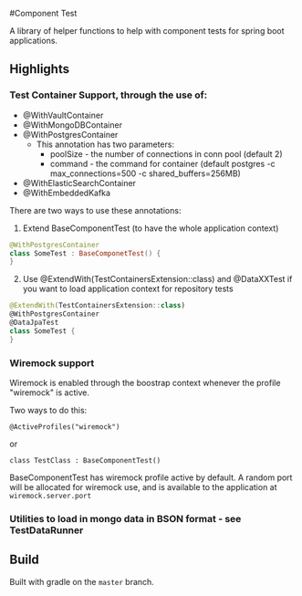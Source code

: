 #Component Test

A library of helper functions to help with component tests for spring boot applications.

## Highlights

### Test Container Support, through the use of:
- @WithVaultContainer 
- @WithMongoDBContainer
- @WithPostgresContainer
    - This annotation has two parameters:   
        - poolSize - the number of connections in conn pool (default 2)
        - command - the command for container (default  postgres -c max_connections=500 -c shared_buffers=256MB)
- @WithElasticSearchContainer
- @WithEmbeddedKafka
    
There are two ways to use these annotations:

1. Extend BaseComponentTest (to have the whole application context)
```kotlin
@WithPostgresContainer
class SomeTest : BaseComponetTest() {
}
```    
    
2. Use @ExtendWith(TestContainersExtension::class) and @DataXXTest if you want to load application context
for repository tests

```kotlin
@ExtendWith(TestContainersExtension::class)
@WithPostgresContainer
@DataJpaTest
class SomeTest {
}
```    

### Wiremock support
Wiremock is enabled through the boostrap context whenever the profile "wiremock" is active.

Two ways to do this:
```
@ActiveProfiles("wiremock")
```
or
```
class TestClass : BaseComponentTest()
```
BaseComponentTest has wiremock profile active by default. 
A random port will be allocated for wiremock use, and is available to the application at ```wiremock.server.port```


### Utilities to load in mongo data in BSON format - see TestDataRunner

## Build

Built with gradle on the `master` branch.

